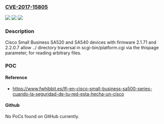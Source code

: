 ### [CVE-2017-15805](https://cve.mitre.org/cgi-bin/cvename.cgi?name=CVE-2017-15805)
![](https://img.shields.io/static/v1?label=Product&message=n%2Fa&color=blue)
![](https://img.shields.io/static/v1?label=Version&message=n%2Fa&color=blue)
![](https://img.shields.io/static/v1?label=Vulnerability&message=n%2Fa&color=brighgreen)

### Description

Cisco Small Business SA520 and SA540 devices with firmware 2.1.71 and 2.2.0.7 allow ../ directory traversal in scgi-bin/platform.cgi via the thispage parameter, for reading arbitrary files.

### POC

#### Reference
- https://www.fwhibbit.es/lfi-en-cisco-small-business-sa500-series-cuando-la-seguridad-de-tu-red-esta-hecha-un-cisco

#### Github
No PoCs found on GitHub currently.

